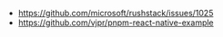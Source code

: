 - https://github.com/microsoft/rushstack/issues/1025
- https://github.com/vjpr/pnpm-react-native-example

